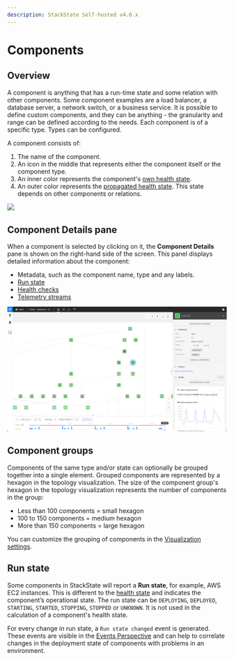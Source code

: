 ```yaml
---
description: StackState Self-hosted v4.6.x
---
```


# Components

## Overview

A component is anything that has a run-time state and some relation with other components. Some component examples are a load balancer, a database server, a network switch, or a business service. It is possible to define custom components, and they can be anything - the granularity and range can be defined according to the needs. Each component is of a specific type. Types can be configured.

A component consists of:

1. The name of the component.
2. An icon in the middle that represents either the component itself or the component type.
3. An inner color represents the component's [own health state](/use/health-state/about-health-state.md#element-health-state).
4. An outer color represents the [propagated health state](/use/health-state/about-health-state.md#propagated-health-state). This state depends on other components or relations.

![](/.gitbook/assets/021_topology_elements.png)

## Component Details pane

When a component is selected by clicking on it, the **Component Details** pane is shown on the right-hand side of the screen. This panel displays detailed information about the component:

* Metadata, such as the component name, type and any labels.
* [Run state](/use/concepts/components.md#run-state)
* [Health checks](/use/health-state/add-a-health-check.md)
* [Telemetry streams](/use/metrics-and-events/telemetry_streams.md)

![Component details pane](/.gitbook/assets/v46_component_with_details.png)

## Component groups

Components of the same type and/or state can optionally be grouped together into a single element. Grouped components are represented by a hexagon in the topology visualization. The size of the component group's hexagon in the topology visualization represents the number of components in the group:

* Less than 100 components = small hexagon
* 100 to 150 components = medium hexagon
* More than 150 components = large hexagon

You can customize the grouping of components in the [Visualization settings](/use/stackstate-ui/views/visualization_settings.md).

## Run state

Some components in StackState will report a **Run state**, for example, AWS EC2 instances. This is different to the [health state](/use/health-state/about-health-state.md) and indicates the component’s operational state. The run state can be `DEPLOYING`, `DEPLOYED`, `STARTING`, `STARTED`, `STOPPING`, `STOPPED` or `UNKNOWN`. It is not used in the calculation of a component's health state.

For every change in run state, a `Run state changed` event is generated. These events are visible in the [Events Perspective](/use/stackstate-ui/perspectives/events_perspective.md) and can help to correlate changes in the deployment state of components with problems in an environment.